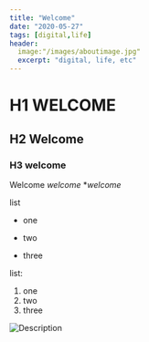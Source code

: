 ```yaml
---
title: "Welcome"
date: "2020-05-27"
tags: [digital,life]
header:
  image:"/images/aboutimage.jpg"
  excerpt: "digital, life, etc"
---
```



# H1 WELCOME
## H2 Welcome
### H3 welcome

Welcome *welcome* **welcome*

list
* one
+ two
- three

list:
1. one
2. two
3. three

<img src="{{ site.url }}{{ site.baseurl }} /images/aboutimage.jpg" alt="Description">